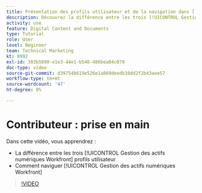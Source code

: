 ```yaml
---
title: Présentation des profils utilisateur et de la navigation dans [!UICONTROL Gestion des actifs numériques Workfront]
description: Découvrez la différence entre les trois [!UICONTROL Gestion des actifs numériques Workfront] profils utilisateur et navigation [!UICONTROL Gestion des actifs numériques Workfront].
activity: use
feature: Digital Content and Documents
type: Tutorial
role: User
level: Beginner
team: Technical Marketing
kt: 8992
exl-id: 383b5890-e1e3-44e1-b548-486bea04c079
doc-type: video
source-git-commit: d39754b619e526e1a869deedb38dd2f2b43aee57
workflow-type: tm+mt
source-wordcount: '47'
ht-degree: 0%

---
```


# Contributeur : prise en main

Dans cette vidéo, vous apprendrez :

* La différence entre les trois [!UICONTROL Gestion des actifs numériques Workfront] profils utilisateur
* Comment naviguer [!UICONTROL Gestion des actifs numériques Workfront]

>[!VIDEO](https://video.tv.adobe.com/v/335252/?quality=12)
